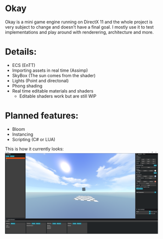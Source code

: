 # Okay
Okay is a mini game engine running on DirectX 11 and the whole project is very subject to change and doesn't have a final goal.
I mostly use it to test implementations and play around with renderering, architecture and more. 

# Details:
* ECS (EnTT)
* Importing assets in real time (Assimp)
* SkyBox (The sun comes from the shader)
* Lights (Point and directonal)
* Phong shading
* Real time editable materials and shaders 
  * Editable shaders work but are still WIP

# Planned features:
* Bloom
* Instancing
* Scripting (C# or LUA)

This is how it currently looks:
![github-small](Pics/Pretty.PNG)
